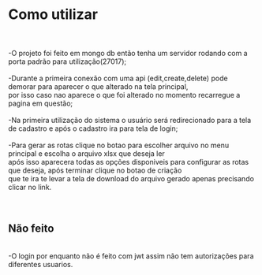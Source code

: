<h1>Como utilizar</h1><br><br>
-O projeto foi feito em mongo db então tenha um servidor rodando com a porta padrão para utilização(27017);
<br><br>
-Durante a primeira conexão com uma api (edit,create,delete) pode demorar para aparecer o que alterado na tela principal,
<br>
por isso caso nao aparece o que foi alterado no momento recarregue a pagina em questão;
<br><br>
-Na primeira utilização do sistema o usuário será redirecionado para a tela de cadastro e após o cadastro ira para tela de login;
<br><br>
-Para gerar as rotas clique no botao para escolher arquivo no menu principal e escolha o arquivo xlsx que deseja ler
<br>
após isso aparecera todas as opções disponiveis para configurar as rotas que deseja, após terminar clique no botao de criação
<br>
que te ira te levar a tela de download do arquivo gerado apenas precisando clicar no link.
<br><br><br>


<h2>Não feito</h2>
<br>
-O login por enquanto não é feito com jwt assim não tem autorizações para diferentes usuarios.
